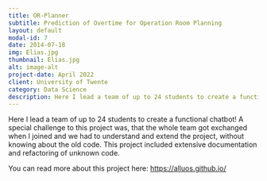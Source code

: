 ```yaml
---
title: OR-Planner
subtitle: Prediction of Overtime for Operation Room Planning
layout: default
modal-id: 7
date: 2014-07-18
img: Elias.jpg
thumbnail: Elias.jpg
alt: image-alt
project-date: April 2022
client: University of Twente
category: Data Science
description: Here I lead a team of up to 24 students to create a functional chatbot! A special challenge to this project was, that the whole team got exchanged when I joined and we had to understand and extend the  project, without knowing about the old code.
---
```


Here I lead a team of up to 24 students to create a functional chatbot! A special challenge to this project was, that the whole team got exchanged when I joined and we had to understand and extend the project, without knowing about the old code.
This project included extensive documentation and refactoring of unknown code.

You can read more about this project here: <https://alluos.github.io/>
